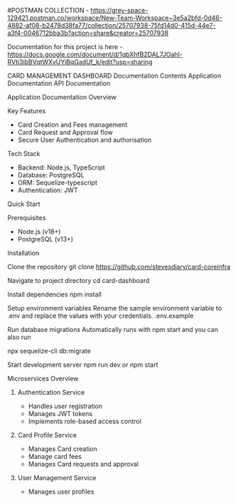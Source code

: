 
#POSTMAN COLLECTION - https://grey-space-129421.postman.co/workspace/New-Team-Workspace~3e5a2bfd-0d46-4882-af08-b2478d38fa77/collection/25707938-75fd14d0-415d-44e7-a3f4-0046712bba3b?action=share&creator=25707938

Documentation for this project is here  -  https://docs.google.com/document/d/1qbXhfB2DAL7JOahl-RVti3ibBVqtWXvUYiBqGadUf_k/edit?usp=sharing 


CARD MANAGEMENT DASHBOARD
Documentation
Contents
Application Documentation
API Documentation

Application Documentation
 Overview


 Key Features
- Card Creation and Fees management
- Card Request and Approval flow
- Secure User Authentication and authorisation

Tech Stack
- Backend: Node.js, TypeScript
- Database: PostgreSQL
- ORM: Sequelize-typescript
- Authentication: JWT

 Quick Start

 Prerequisites
- Node.js (v18+)
- PostgreSQL (v13+)

 Installation

 Clone the repository
git clone https://github.com/stevesdiary/card-coreinfra

 Navigate to project directory
cd card-dashboard

 Install dependencies
npm install

 Setup environment variables
Rename the sample environment variable to .env and replace the values with your credentials.
.env.example

 Run database migrations
Automatically runs with npm start  and you can also run 

npx sequelize-cli db:migrate


 Start development server
npm run dev or npm start

Microservices Overview
1. Authentication Service
   - Handles user registration
   - Manages JWT tokens
   - Implements role-based access control

2. Card Profile Service
   - Manages Card creation
   - Manage card fees
   - Manages Card requests and approval

3. User Management Service
   - Manages user profiles
